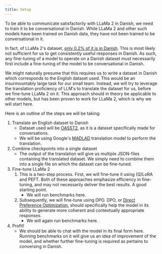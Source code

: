 ```yaml
---
title: Setup
---
```

To be able to communicate satisfactorily with LLaMa 2 in Danish, we need to train it to be conversational in Danish. While LLaMa 2 and other such models have been trained on Danish data, they have not been trained to be conversational in it.

In fact, of LLaMa 2's dataset, [only 0.2% of it is in Danish](https://heidloff.net/article/llm-languages-german/#:~:text=LLaMA%202%20has%20been%20trained,as%20out%2Dof%2Dscope.). This is most likely not sufficient for us to get consistently useful responses in Danish. As such, any fine-tuning of a model to operate on a Danish dataset must necessarily first include a fine-tuning of the model to be conversational in Danish.

We might naturally presume that this requires us to write a dataset in Danish which corresponds to the English dataset used. This would be an insurmountably large task for our small team. Instead, we will try to leverage the translation proficiency of LLM's to translate the dataset for us, before we fine-tune LLaMa 2 on it. This approach should in theory be applicable to other models, but has been proven to work for LLaMa 2, which is why we will start here.

Here is an outline of the steps we will be taking:

1. Translate an English dataset to Danish
	- Dataset used will be [OASST2](https://huggingface.co/datasets/OpenAssistant/oasst2), as it is a dataset specifically made for conversations.
	- We will be using Google's [MADLAD](https://huggingface.co/google/madlad400-10b-mt) translation model to perform the translation.
2. Combine checkpoints into a single dataset
	- The output of the translation will give us multiple JSON-files containing the translated dataset. We simply need to combine them into a single file on which the dataset can be fine-tuned.
3. Fine-tune LLaMa 2
	1. This is a two-step process. First, we will fine-tune it using (Q)LoRA and PEFT. Both of these approaches emphasize efficiency in fine-tuning, and may not necessarily deliver the best results. A good starting point.
		- We will run benchmarks here.
	2. Subsequently, we will fine-tune using DPO. DPO, or [Direct Preference Optimization](https://huggingface.co/docs/trl/main/en/dpo_trainer), should specifically help the model in its ability to generate more coherent and contextually appropriate responses.
		- We will again run benchmarks here.
1. Profit!
	- We should be able to chat with the model in its final form here. Running benchmarks on it will give us an idea of improvement of the model, and whether further fine-tuning is required as pertains to conversing in Danish.